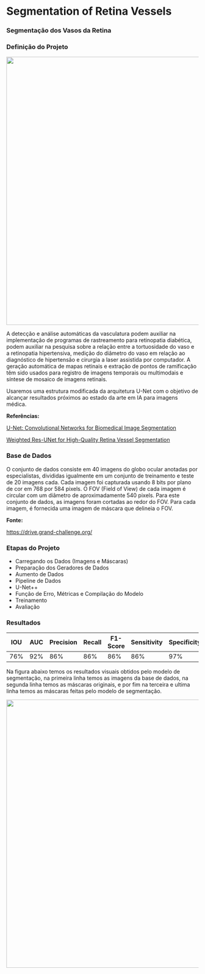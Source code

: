 # Segmentation of Retina Vessels

### Segmentação dos Vasos da Retina

### Definição do Projeto

<div>
<img src="https://user-images.githubusercontent.com/54995990/189434093-f1f51e67-e528-4792-947e-b03ddaba5182.png" width="700px" />
</div>

A detecção e análise automáticas da vasculatura podem auxiliar na implementação de programas de rastreamento para retinopatia diabética, podem auxiliar na pesquisa sobre a relação entre a tortuosidade do vaso e a retinopatia hipertensiva, medição do diâmetro do vaso em relação ao diagnóstico de hipertensão e cirurgia a laser assistida por computador. A geração automática de mapas retinais e extração de pontos de ramificação têm sido usados para registro de imagens temporais ou multimodais e síntese de mosaico de imagens retinais.

Usaremos uma estrutura modificada da arquitetura U-Net com o objetivo de alcançar resultados próximos ao estado da arte em IA para imagens médica.

**Referências:**

<a href="https://arxiv.org/abs/1505.04597">U-Net: Convolutional Networks for Biomedical Image Segmentation</a>

<a href="https://ieeexplore.ieee.org/abstract/document/8589312">Weighted Res-UNet for High-Quality Retina Vessel Segmentation</a>

### Base de Dados

O conjunto de dados consiste em 40 imagens do globo ocular anotadas por especialistas, divididas igualmente em um conjunto de treinamento e teste de 20 imagens cada. Cada imagem foi capturada usando 8 bits por plano de cor em 768 por 584 pixels. O FOV (Field of View) de cada imagem é circular com um diâmetro de aproximadamente 540 pixels. Para este conjunto de dados, as imagens foram cortadas ao redor do FOV. Para cada imagem, é fornecida uma imagem de máscara que delineia o FOV.

**Fonte:**

https://drive.grand-challenge.org/

### Etapas do Projeto

- Carregando os Dados (Imagens e Máscaras)
- Preparação dos Geradores de Dados
- Aumento de Dados
- Pipeline de Dados
- U-Net++
- Função de Erro, Métricas e Compilação do Modelo
- Treinamento
- Avaliação

### Resultados

| IOU  | AUC | Precision | Recall | F1-Score | Sensitivity | Specificity |
| ---- | --- | --------- | ------ | -------- | ----------- | ----------- |
| 76%  | 92% |    86%    |   86%  | 86%      | 86%         | 97%         |

Na figura abaixo temos os resultados visuais obtidos pelo modelo de segmentação, na primeira linha temos as imagens da base de dados, na segunda linha temos as máscaras originais, e por fim na terceira e ultima linha temos as máscaras feitas pelo modelo de segmentação.
 
<div>
<img src="https://user-images.githubusercontent.com/54995990/189438017-68e83508-35c6-4bba-9f1b-42c3c352d0f7.png" width="700px" />
</div>
